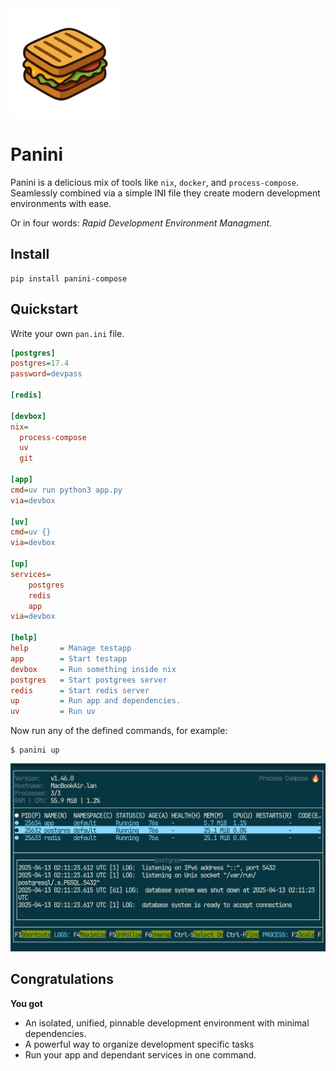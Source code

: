 

<img src="assets/panini.png" alt="panini logo" width="175"/>

# Panini



Panini is a delicious mix of tools like `nix`, `docker`, and `process-compose`. Seamlessly
combined via a simple INI file they create modern development environments with ease.

Or in four words: *Rapid Development Environment Managment.*



## Install

```
pip install panini-compose
```

## Quickstart

Write your own `pan.ini` file.
```ini
[postgres]
postgres=17.4
password=devpass

[redis]

[devbox]
nix=
  process-compose
  uv
  git

[app]
cmd=uv run python3 app.py
via=devbox

[uv]
cmd=uv {}
via=devbox

[up]
services=
    postgres
    redis
    app
via=devbox

[help]
help       = Manage testapp
app        = Start testapp
devbox     = Run something inside nix
postgres   = Start postgrees server
redis      = Start redis server
up         = Run app and dependencies.
uv         = Run uv
```

Now run any of the defined commands, for example:
```
$ panini up
```
<img src="assets/process-compose.png" alt="process-compose terminal" width="width: 100%;"/>


## Congratulations

**You got**

- An isolated, unified, pinnable development environment with minimal dependencies.
- A powerful way to organize development specific tasks
- Run your app and dependant services in one command.

